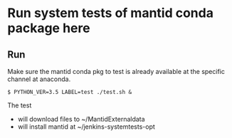 # Run system tests of mantid conda package here

## Run

Make sure the mantid conda pkg to test is already available at the specific channel at anaconda.
```
$ PYTHON_VER=3.5 LABEL=test ./test.sh &
```

The test
* will download files to ~/MantidExternaldata
* will install mantid at ~/jenkins-systemtests-opt
